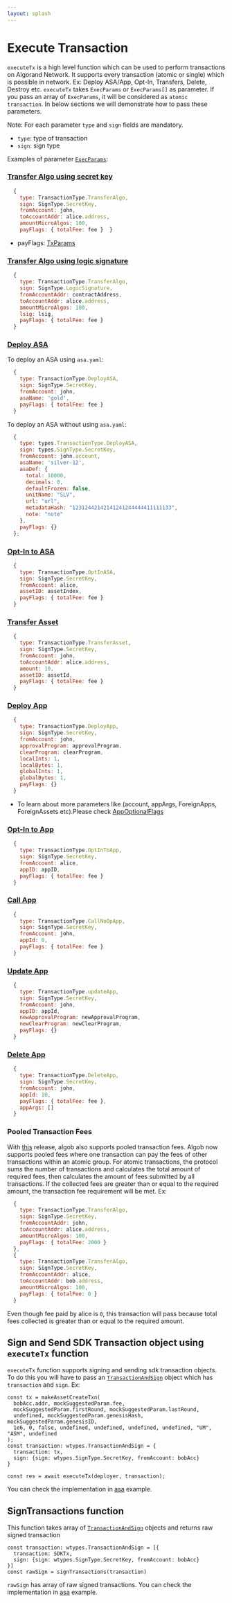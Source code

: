 ```yaml
---
layout: splash
---
```


# Execute Transaction

`executeTx` is a high level function which can be used to perform transactions on Algorand Network. It supports every transaction (atomic or single) which is possible in network. Ex: Deploy ASA/App, Opt-In, Transfers, Delete, Destroy etc. `executeTx` takes `ExecParams` or `ExecParams[]` as parameter.
If you pass an array of `ExecParams`, it will be considered as `atomic transaction`.
In below sections we will demonstrate how to pass these parameters.

Note: For each parameter `type` and `sign` fields are mandatory.

- `type`: type of transaction
- `sign`: sign type

Examples of parameter [`ExecParams`](https://algobuilder.dev/api/algob/modules/runtime.types.html#ExecParams):

### [Transfer Algo using secret key](https://algobuilder.dev/api/algob/modules/runtime.types.html#AlgoTransferParam)

```js
  {
    type: TransactionType.TransferAlgo,
    sign: SignType.SecretKey,
    fromAccount: john,
    toAccountAddr: alice.address,
    amountMicroAlgos: 100,
    payFlags: { totalFee: fee }  }
```

- payFlags: [TxParams](https://algobuilder.dev/api/algob/interfaces/runtime.types.TxParams.html)

### [Transfer Algo using logic signature](https://algobuilder.dev/api/algob/modules/runtime.types.html#AlgoTransferParam)


```js
  {
    type: TransactionType.TransferAlgo,
    sign: SignType.LogicSignature,
    fromAccountAddr: contractAddress,
    toAccountAddr: alice.address,
    amountMicroAlgos: 100,
    lsig: lsig,
    payFlags: { totalFee: fee }
  }
```

### [Deploy ASA](https://algobuilder.dev/api/algob/modules/runtime.types.html#DeployASAParam)

To deploy an ASA using `asa.yaml`:

```js
  {
    type: TransactionType.DeployASA,
    sign: SignType.SecretKey,
    fromAccount: john,
    asaName: 'gold',
    payFlags: { totalFee: fee }
  }
```

To deploy an ASA without using `asa.yaml`:

```js
  {
    type: types.TransactionType.DeployASA,
    sign: types.SignType.SecretKey,
    fromAccount: john.account,
    asaName: 'silver-12',
    asaDef: {
      total: 10000,
      decimals: 0,
      defaultFrozen: false,
      unitName: "SLV",
      url: "url",
      metadataHash: "12312442142141241244444411111133",
      note: "note"
    },
    payFlags: {}
  };
```

### [Opt-In to ASA](https://algobuilder.dev/api/algob/modules/runtime.types.html#OptInASAParam)

```js
  {
    type: TransactionType.OptInASA,
    sign: SignType.SecretKey,
    fromAccount: alice,
    assetID: assetIndex,
    payFlags: { totalFee: fee }
  }
```

### [Transfer Asset](https://algobuilder.dev/api/algob/modules/runtime.types.html#AssetTransferParam)

```js
  {
    type: TransactionType.TransferAsset,
    sign: SignType.SecretKey,
    fromAccount: john,
    toAccountAddr: alice.address,
    amount: 10,
    assetID: assetId,
    payFlags: { totalFee: fee }
  }
```

### [Deploy App](https://algobuilder.dev/api/algob/modules/runtime.types.html#DeployAppParam)

```js
  {
    type: TransactionType.DeployApp,
    sign: SignType.SecretKey,
    fromAccount: john,
    approvalProgram: approvalProgram,
    clearProgram: clearProgram,
    localInts: 1,
    localBytes: 1,
    globalInts: 1,
    globalBytes: 1,
    payFlags: {}
  }
```

- To learn about more parameters like (account, appArgs, ForeignApps, ForeignAssets etc).Please check [AppOptionalFlags](https://algobuilder.dev/api/algob/interfaces/runtime.types.AppOptionalFlags.html)

### [Opt-In to App](https://algobuilder.dev/api/runtime/classes/Runtime.html#optInToApp)

```js
  {
    type: TransactionType.OptInToApp,
    sign: SignType.SecretKey,
    fromAccount: alice,
    appID: appID,
    payFlags: { totalFee: fee }
  }
```

### [Call App](https://algobuilder.dev/api/algob/modules/runtime.types.html#AppCallsParam)

```js
  {
    type: TransactionType.CallNoOpApp,
    sign: SignType.SecretKey,
    fromAccount: john,
    appId: 0,
    payFlags: { totalFee: fee }
  }
```

### [Update App](https://algobuilder.dev/api/algob/modules/runtime.types.html#UpdateAppParam)

```js
  {
    type: TransactionType.updateApp,
    sign: SignType.SecretKey,
    fromAccount: john,
    appID: appId,
    newApprovalProgram: newApprovalProgram,
    newClearProgram: newClearProgram,
    payFlags: {}
  }
```

### [Delete App](https://algobuilder.dev/api/algob/modules/runtime.types.html#AppCallsParam)

```js
  {
    type: TransactionType.DeleteApp,
    sign: SignType.SecretKey,
    fromAccount: john,
    appId: 10,
    payFlags: { totalFee: fee },
    appArgs: []
  }
```

### Pooled Transaction Fees

With [this](https://developer.algorand.org/articles/introducing-algorand-virtual-machine-avm-09-release/) release, algob also supports pooled transaction fees.
Algob now supports pooled fees where one transaction can pay the fees of other transactions within an atomic group. For atomic transactions, the protocol sums the number of transactions and calculates the total amount of required fees, then calculates the amount of fees submitted by all transactions. If the collected fees are greater than or equal to the required amount, the transaction fee requirement will be met.
Ex:

```js
  {
    type: TransactionType.TransferAlgo,
    sign: SignType.SecretKey,
    fromAccountAddr: john,
    toAccountAddr: alice.address,
    amountMicroAlgos: 100,
    payFlags: { totalFee: 2000 }
  },
  {
    type: TransactionType.TransferAlgo,
    sign: SignType.SecretKey,
    fromAccountAddr: alice,
    toAccountAddr: bob.address,
    amountMicroAlgos: 100,
    payFlags: { totalFee: 0 }
  }
```

Even though fee paid by alice is `0`, this transaction will pass because total fees collected is greater than or equal to the required amount.

## Sign and Send SDK Transaction object using `executeTx` function

`executeTx` function supports signing and sending sdk transaction objects. To do this you will have to pass an [`TransactionAndSign`](https://algobuilder.dev/api/web/interfaces/types.TransactionAndSign.html) object which has `transaction` and `sign`. Ex:

```
const tx = makeAssetCreateTxn(
  bobAcc.addr, mockSuggestedParam.fee,
  mockSuggestedParam.firstRound, mockSuggestedParam.lastRound,
  undefined, mockSuggestedParam.genesisHash, mockSuggestedParam.genesisID,
  1e6, 0, false, undefined, undefined, undefined, undefined, "UM", "ASM", undefined
);
const transaction: wtypes.TransactionAndSign = {
  transaction: tx,
  sign: {sign: wtypes.SignType.SecretKey, fromAccount: bobAcc}
}

const res = await executeTx(deployer, transaction);
```

You can check the implementation in [asa](https://github.com/scale-it/algo-builder/blob/master/examples/asa/scripts/2-gold-asc.js) example.

## SignTransactions function

This function takes array of [`TransactionAndSign`](https://algobuilder.dev/api/web/interfaces/types.TransactionAndSign.html) objects and returns raw signed transaction

```
const transaction: wtypes.TransactionAndSign = [{
  transaction: SDKTx,
  sign: {sign: wtypes.SignType.SecretKey, fromAccount: bobAcc}
}]
const rawSign = signTransactions(transaction)
```

`rawSign` has array of raw signed transactions.
You can check the implementation in [asa](https://github.com/scale-it/algo-builder/blob/master/examples/asa/scripts/2-gold-asc.js) example.
